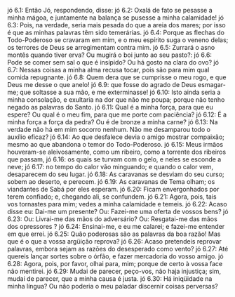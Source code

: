 jó 6.1: Então Jó, respondendo, disse:
jó 6.2: Oxalá de fato se pesasse a minha mágoa, e juntamente na balança se pusesse a minha calamidade!
jó 6.3: Pois, na verdade, seria mais pesada do que a areia dos mares; por isso é que as minhas palavras têm sido temerárias.
jó 6.4: Porque as flechas do Todo-Poderoso se cravaram em mim, e o meu espírito suga o veneno delas; os terrores de Deus se arregimentam contra mim.
jó 6.5: Zurrará o asno montês quando tiver erva? Ou mugirá o boi junto ao seu pasto?:
jó 6.6: Pode se comer sem sal o que é insípido? Ou há gosto na clara do ovo?
jó 6.7: Nessas coisas a minha alma recusa tocar, pois são para mim qual comida repugnante.
jó 6.8: Quem dera que se cumprisse o meu rogo, e que Deus me desse o que anelo!
jó 6.9: que fosse do agrado de Deus esmagar-me; que soltasse a sua mão, e me exterminasse!
jó 6.10: Isto ainda seria a minha consolação, e exultaria na dor que não me poupa; porque não tenho negado as palavras do Santo.
jó 6.11: Qual é a minha força, para que eu espere? Ou qual é o meu fim, para que me porte com paciência?
jó 6.12: É a minha força a força da pedra? Ou é de bronze a minha carne?
jó 6.13: Na verdade não há em mim socorro nenhum. Não me desamparou todo o auxílio eficaz?
jó 6.14: Ao que desfalece devia o amigo mostrar compaixão; mesmo ao que abandona o temor do Todo-Poderoso.
jó 6.15: Meus irmãos houveram-se aleivosamente, como um ribeiro, como a torrente dos ribeiros que passam,
jó 6.16: os quais se turvam com o gelo, e neles se esconde a neve;
jó 6.17: no tempo do calor vão minguando; e quando o calor vem, desaparecem do seu lugar.
jó 6.18: As caravanas se desviam do seu curso; sobem ao deserto, e perecem.
jó 6.19: As caravanas de Tema olham; os viandantes de Sabá por eles esperam.
jó 6.20: Ficam envergonhados por terem confiado; e, chegando ali, se confundem.
jó 6.21: Agora, pois, tais vos tornastes para mim; vedes a minha calamidade e temeis.
jó 6.22: Acaso disse eu: Dai-me um presente? Ou: Fazei-me uma oferta de vossos bens?
jó 6.23: Ou: Livrai-me das mãos do adversário? Ou: Resgatai-me das mãos dos opressores ?
jó 6.24: Ensinai-me, e eu me calarei; e fazei-me entender em que errei.
jó 6.25: Quão poderosas são as palavras da boa razão! Mas que é o que a vossa argüição reprova?
jó 6.26: Acaso pretendeis reprovar palavras, embora sejam as razões do desesperado como vento?
jó 6.27: Até quereis lançar sortes sobre o órfão, e fazer mercadoria do vosso amigo.
jó 6.28: Agora, pois, por favor, olhai para, mim; porque de certo à vossa face não mentirei.
jó 6.29: Mudai de parecer, peço-vos, não haja injustiça; sim, mudai de parecer, que a minha causa é justa.
jó 6.30: Há iniqüidade na minha língua? Ou não poderia o meu paladar discernir coisas perversas?
